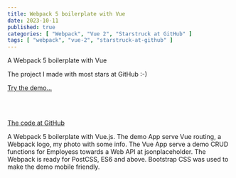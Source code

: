 ```yaml
---
title: Webpack 5 boilerplate with Vue
date: 2023-10-11
published: true
categories: [ "Webpack", "Vue 2", "Starstruck at GitHub" ]
tags: [ "webpack", "vue-2", "starstruck-at-github" ]
---
```



A Webpack 5 boilerplate with Vue 

The project I made with most stars at GitHub :-)

<a href="https://webpack5vue.persteenolsen.com/" target="_blank">Try the demo...</a>

<br /><br />

<a href="https://github.com/persteenolsen/webpack-5-vue-boilerplate" target="_blank">The code at GitHub</a>

A Webpack 5 boilerplate with Vue.js. The demo App serve Vue routing, a Webpack logo, my photo with some info. The Vue App serve a demo CRUD functions for Employess towards a Web API at jsonplaceholder. The Webpack is ready for PostCSS, ES6 and above. Bootstrap CSS was used to make the demo mobile friendly.

